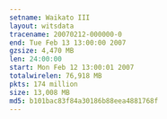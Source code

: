 ```yaml
---
setname: Waikato III
layout: witsdata
tracename: 20070212-000000-0
end: Tue Feb 13 13:00:00 2007
gzsize: 4,470 MB
len: 24:00:00
start: Mon Feb 12 13:00:01 2007
totalwirelen: 76,918 MB
pkts: 174 million
size: 13,008 MB
md5: b101bac83f84a30186b88eea4881768f
---
```

